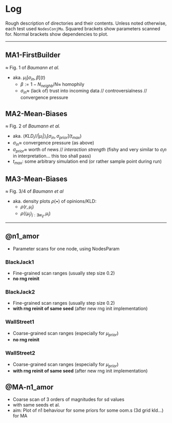 # Log

Rough description of directories and their contents.
Unless noted otherwise, each test used `NodesConjMu`.
Squared brackets show parameters scanned for.
Normal brackets show dependencies to plot.

---


## MA1-FirstBuilder

$\approx$ Fig. 1 of *Baumann et al.*
- aka. $\mu_i[\sigma_{in}, \beta](t)$
    - $\beta := 1-N_{neighb}/N \approx$ homophily
    - $\sigma_{in} \approx$ (lack of) trust into incoming data // controversialness // convergence pressure

## MA2-Mean-Biases

$\approx$ Fig. 2 of *Baumann et al.*
- aka. $\langle KLD_i // |\mu_i|\rangle _i[\sigma_{in}, \sigma_{prior}] (t_{max})$
- $\sigma_{in} \approx$ convergence pressure (as above)
- $\sigma_{prior} \approx$ worth of news // *interaction strength* (fishy and very similar to $\sigma_in$ in interpretation... this too shall pass)
- $t_{max}$: some arbitrary simulation end (or rather sample point during run)

## MA3-Mean-Biases

$\approx$ Fig. 3/4 of *Baumann et al*
- aka. density plots $\rho(\bullet)$ of opinions/KLD:
    - $\rho(r, \mu_i)$
    - $\rho(\langle \mu_j \rangle _{j: \exists w_{ij}}, \mu_i)$


---


## @n1_amor

- Parameter scans for one node, using NodesParam

### BlackJack1

- Fine-grained scan ranges (usually step size 0.2)
- **no rng reinit**

### BlackJack2

- Fine-grained scan ranges (usually step size 0.2)
- **with rng reinit of same seed** (after new rng init implementation)

### WallStreet1

- Coarse-grained scan ranges (especially for $\mu_{prior}$)
- **no rng reinit**

### WallStreet2

- Coarse-grained scan ranges (especially for $\mu_{prior}$)
- **with rng reinit of same seed** (after new rng init implementation)

## @MA-n1_amor

- Coarse scan of 3 orders of magnitudes for sd values
- with same seeds et al.
- aim: Plot of n1 behaviour for some priors for some oom.s (3d grid kld...) for MA